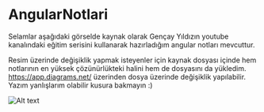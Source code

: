 # AngularNotlari

Selamlar aşağıdaki görselde kaynak olarak Gençay Yıldızın youtube kanalındaki eğitim serisini kullanarak hazırladığım angular notları mevcuttur.

Resim üzerinde değişiklik yapmak isteyenler için kaynak dosyası içinde hem notlarının en yüksek çözünürlükteki halini hem de dosyasını da yükledim. https://app.diagrams.net/ üzerinden dosya üzerinde değişiklik yapılabilir. 
Yazım yanlışlarım olabilir kusura bakmayın :)



![Alt text](https://i.hizliresim.com/3njlxbj.png)
